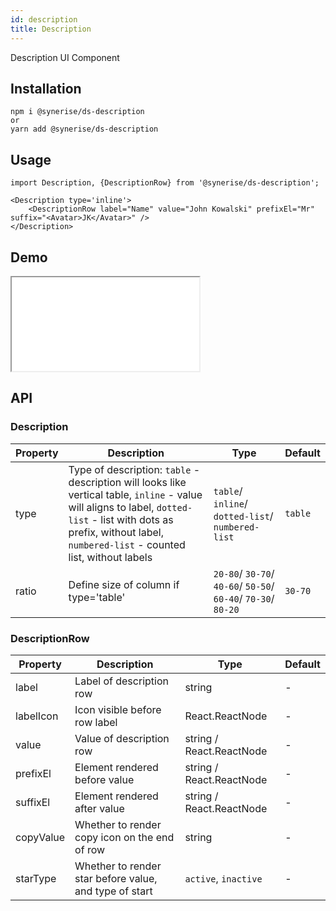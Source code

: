 ```yaml
---
id: description
title: Description
---
```


Description UI Component

## Installation

```
npm i @synerise/ds-description
or
yarn add @synerise/ds-description
```

## Usage

```
import Description, {DescriptionRow} from '@synerise/ds-description';

<Description type='inline'>
    <DescriptionRow label="Name" value="John Kowalski" prefixEl="Mr" suffix="<Avatar>JK</Avatar>" />
</Description>

```

## Demo

<iframe src="/storybook-static/iframe.html?id=components-description--default"></iframe>

## API

### Description

| Property | Description                                                                                                                                                                                                               | Type                                                          | Default |
| -------- | ----------------------------------------------------------------------------------------------------------------                                                                                                          | ------------------------------------------------------------- | ------- |
| type     | Type of description: `table` - description will looks like vertical table, `inline` - value will aligns to label, `dotted-list` - list with dots as prefix, without label, `numbered-list` - counted list, without labels | `table`/ `inline`/ `dotted-list`/ `numbered-list`             | `table` |
| ratio    | Define size of column if type='table'                                                                                                                                                                                     | `20-80`/ `30-70`/ `40-60`/ `50-50`/ `60-40`/ `70-30`/ `80-20` | `30-70` |


### DescriptionRow

| Property  | Description                                            | Type                     | Default |
| --------- | ------------------------------------------------------ | ------------------------ | ------- |
| label     | Label of description row                               | string                   | -       |
| labelIcon | Icon visible before row label                          | React.ReactNode          | -       |
| value     | Value of description row                               | string / React.ReactNode | -       |
| prefixEl  | Element rendered before value                          | string / React.ReactNode | -       |
| suffixEl  | Element rendered after value                           | string / React.ReactNode | -       |
| copyValue | Whether to render copy icon on the end of row          | string                   | -       |
| starType  | Whether to render star before value, and type of start | `active`, `inactive`     | -       |
